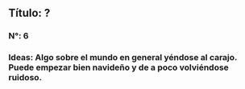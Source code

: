 ## Título: ?
### N°: 6
### Ideas: Algo sobre el mundo en general yéndose al carajo. Puede empezar bien navideño y de a poco volviéndose ruidoso.
